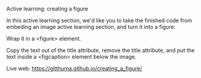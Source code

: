 Active learning: creating a figure

In this active learning section, we'd like you to take the finished code from embeding an image active learning section, and turn it into a figure:

Wrap it in a &lt;figure&gt; element.

Copy the text out of the title attribute, remove the title attribute, and put the text inside a &lt;figcaption&gt; element below the image.

Live web: https://gitthuma.github.io/creating_a_figure/
